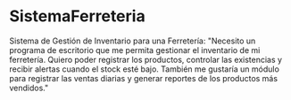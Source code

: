 # SistemaFerreteria
 
Sistema de Gestión de Inventario para una Ferretería: "Necesito un programa de escritorio que me permita gestionar el inventario de mi ferretería. Quiero poder registrar los productos, controlar las existencias y recibir alertas cuando el stock esté bajo. También me gustaría un módulo para registrar las ventas diarias y generar reportes de los productos más vendidos."
